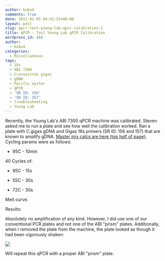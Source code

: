 ```yaml
---
author: kubu4
comments: true
date: 2011-02-05 04:41:53+00:00
layout: post
slug: qpcr-test-young-lab-qpcr-calibration-2
title: qPCR - Test Young Lab qPCR Calibration
wordpress_id: 484
author:
  - kubu4
categories:
  - Miscellaneous
tags:
  - 18s
  - ABI 7300
  - Crassostrea gigas
  - gDNA
  - Pacific oyster
  - qPCR
  - 'SR ID: 156'
  - 'SR ID: 157'
  - troubleshooting
  - Young Lab
---
```


Recently, the Young Lab's ABI 7300 qPCR machine was calibrated. Steven asked me to run a plate and see how well the calibration worked. Ran a plate with C.gigas gDNA and Gigas 18s primers (SR ID: 156 and 157) that are known to amplify gDNA. [Master mix calcs are here (top half of page)](https://eagle.fish.washington.edu/Arabidopsis/Notebook%20Workup%20Files/20110204-01.jpg). Cycling params were as follows:




    
  * 95C - 10min



40 Cycles of:


    
  * 95C - 15s

    
  * 55C - 30s

    
  * 72C - 30s



Melt curve.

Results:

Absolutely no amplification of any kind. However, I did use one of our conventional PCR plates and not one of the ABI "prism" plates. Additionally, when I removed the plate from the machine, the plate looked as though it had been vigorously shaken:

![](httpss://lh6.googleusercontent.com/_Mm7i0Up2xoE/TVAvuZUsOzI/AAAAAAAAHsQ/Woi0u7S68Ik/s400/IMAG0030.jpg)

Will repeat this qPCR with a proper ABI "prism" plate.
